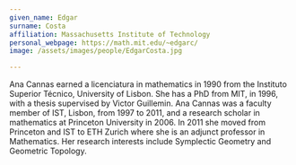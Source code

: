 ```yaml
---
given_name: Edgar
surname: Costa
affiliation: Massachusetts Institute of Technology
personal_webpage: https://math.mit.edu/~edgarc/
image: /assets/images/people/EdgarCosta.jpg

---
```

Ana Cannas earned a licenciatura in mathematics in 1990 from the Instituto Superior Técnico, University of Lisbon.
She has a PhD from MIT, in 1996, with a thesis supervised by Victor Guillemin.
Ana Cannas was a faculty member of IST, Lisbon, from 1997 to 2011, 
and a research scholar in mathematics at Princeton University in 2006.
In 2011 she moved from Princeton and IST to ETH Zurich where she is an adjunct professor in Mathematics.
Her research interests include Symplectic Geometry and Geometric Topology.


